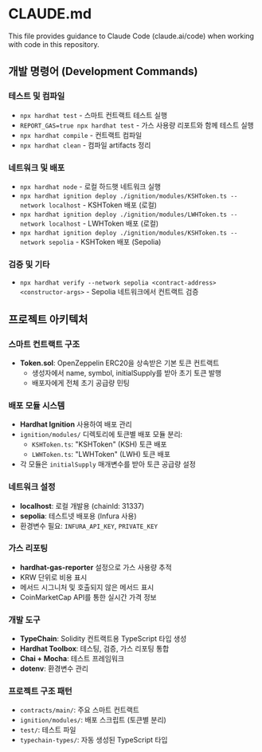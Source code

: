 # CLAUDE.md

This file provides guidance to Claude Code (claude.ai/code) when working with code in this repository.

## 개발 명령어 (Development Commands)

### 테스트 및 컴파일
- `npx hardhat test` - 스마트 컨트랙트 테스트 실행
- `REPORT_GAS=true npx hardhat test` - 가스 사용량 리포트와 함께 테스트 실행  
- `npx hardhat compile` - 컨트랙트 컴파일
- `npx hardhat clean` - 컴파일 artifacts 정리

### 네트워크 및 배포
- `npx hardhat node` - 로컬 하드햇 네트워크 실행
- `npx hardhat ignition deploy ./ignition/modules/KSHToken.ts --network localhost` - KSHToken 배포 (로컬)
- `npx hardhat ignition deploy ./ignition/modules/LWHToken.ts --network localhost` - LWHToken 배포 (로컬)
- `npx hardhat ignition deploy ./ignition/modules/KSHToken.ts --network sepolia` - KSHToken 배포 (Sepolia)

### 검증 및 기타
- `npx hardhat verify --network sepolia <contract-address> <constructor-args>` - Sepolia 네트워크에서 컨트랙트 검증

## 프로젝트 아키텍처

### 스마트 컨트랙트 구조
- **Token.sol**: OpenZeppelin ERC20을 상속받은 기본 토큰 컨트랙트
  - 생성자에서 name, symbol, initialSupply를 받아 초기 토큰 발행
  - 배포자에게 전체 초기 공급량 민팅

### 배포 모듈 시스템
- **Hardhat Ignition** 사용하여 배포 관리
- `ignition/modules/` 디렉토리에 토큰별 배포 모듈 분리:
  - `KSHToken.ts`: "KSHToken" (KSH) 토큰 배포
  - `LWHToken.ts`: "LWHToken" (LWH) 토큰 배포
- 각 모듈은 `initialSupply` 매개변수를 받아 토큰 공급량 설정

### 네트워크 설정
- **localhost**: 로컬 개발용 (chainId: 31337)
- **sepolia**: 테스트넷 배포용 (Infura 사용)
- 환경변수 필요: `INFURA_API_KEY`, `PRIVATE_KEY`

### 가스 리포팅
- **hardhat-gas-reporter** 설정으로 가스 사용량 추적
- KRW 단위로 비용 표시
- 메서드 시그니처 및 호출되지 않은 메서드 표시
- CoinMarketCap API를 통한 실시간 가격 정보

### 개발 도구
- **TypeChain**: Solidity 컨트랙트용 TypeScript 타입 생성
- **Hardhat Toolbox**: 테스팅, 검증, 가스 리포팅 통합
- **Chai + Mocha**: 테스트 프레임워크
- **dotenv**: 환경변수 관리

### 프로젝트 구조 패턴
- `contracts/main/`: 주요 스마트 컨트랙트
- `ignition/modules/`: 배포 스크립트 (토큰별 분리)
- `test/`: 테스트 파일
- `typechain-types/`: 자동 생성된 TypeScript 타입